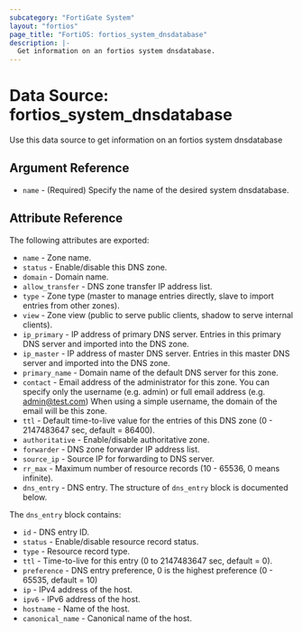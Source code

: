 ```yaml
---
subcategory: "FortiGate System"
layout: "fortios"
page_title: "FortiOS: fortios_system_dnsdatabase"
description: |-
  Get information on an fortios system dnsdatabase.
---
```


# Data Source: fortios_system_dnsdatabase
Use this data source to get information on an fortios system dnsdatabase

## Argument Reference

* `name` - (Required) Specify the name of the desired system dnsdatabase.

## Attribute Reference

The following attributes are exported:

* `name` - Zone name.
* `status` - Enable/disable this DNS zone.
* `domain` - Domain name.
* `allow_transfer` - DNS zone transfer IP address list.
* `type` - Zone type (master to manage entries directly, slave to import entries from other zones).
* `view` - Zone view (public to serve public clients, shadow to serve internal clients).
* `ip_primary` - IP address of primary DNS server. Entries in this primary DNS server and imported into the DNS zone.
* `ip_master` - IP address of master DNS server. Entries in this master DNS server and imported into the DNS zone.
* `primary_name` - Domain name of the default DNS server for this zone.
* `contact` - Email address of the administrator for this zone.
		You can specify only the username (e.g. admin) or full email address (e.g. admin@test.com) 
		When using a simple username, the domain of the email will be this zone.
* `ttl` - Default time-to-live value for the entries of this DNS zone (0 - 2147483647 sec, default = 86400).
* `authoritative` - Enable/disable authoritative zone.
* `forwarder` - DNS zone forwarder IP address list.
* `source_ip` - Source IP for forwarding to DNS server.
* `rr_max` - Maximum number of resource records (10 - 65536, 0 means infinite).
* `dns_entry` - DNS entry. The structure of `dns_entry` block is documented below.

The `dns_entry` block contains:

* `id` - DNS entry ID.
* `status` - Enable/disable resource record status.
* `type` - Resource record type.
* `ttl` - Time-to-live for this entry (0 to 2147483647 sec, default = 0).
* `preference` - DNS entry preference, 0 is the highest preference (0 - 65535, default = 10)
* `ip` - IPv4 address of the host.
* `ipv6` - IPv6 address of the host.
* `hostname` - Name of the host.
* `canonical_name` - Canonical name of the host.

